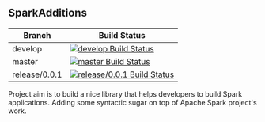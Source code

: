 ## SparkAdditions
<!--- start build table -->
| Branch | Build Status |
| ------ | -------------|
| develop | [![develop Build Status](https://travis-ci.org/tmnd1991/SparkAdditions.svg?branch=develop)](https://travis-ci.org/tmnd1991/SparkAdditions) |
| master | [![master Build Status](https://travis-ci.org/tmnd1991/SparkAdditions.svg?branch=master)](https://travis-ci.org/tmnd1991/SparkAdditions) |
| release/0.0.1 | [![release/0.0.1 Build Status](https://travis-ci.org/tmnd1991/SparkAdditions.svg?branch=release%2F0.0.1)](https://travis-ci.org/tmnd1991/SparkAdditions) |

<!--- end build table -->

Project aim is to build a nice library that helps developers to build Spark applications. Adding some syntactic sugar
on top of Apache Spark project's work.